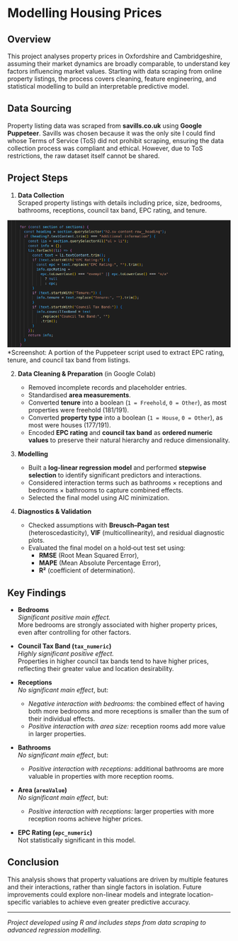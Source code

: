 # Modelling Housing Prices

## Overview

This project analyses property prices in Oxfordshire and Cambridgeshire, assuming their market dynamics are broadly comparable, to understand key factors influencing market values. Starting with data scraping from online property listings, the process covers cleaning, feature engineering, and statistical modelling to build an interpretable predictive model.
## Data Sourcing

Property listing data was scraped from **savills.co.uk** using **Google Puppeteer**.  Savills was chosen because it was the only site I could find whose Terms of Service (ToS) did not prohibit scraping, ensuring the data collection process was compliant and ethical. However, due to ToS restrictions, the raw dataset itself cannot be shared.

## Project Steps

1. **Data Collection**  
   Scraped property listings with details including price, size, bedrooms, bathrooms, receptions, council tax band, EPC rating, and tenure.

![Segment of Puppeteer script](/images/scraper.png)
*Screenshot: A portion of the Puppeteer script used to extract EPC rating, tenure, and council tax band from listings.

2. **Data Cleaning & Preparation**  (in Google Colab)
   - Removed incomplete records and placeholder entries.  
   - Standardised **area measurements**.  
   - Converted **tenure** into a boolean (`1 = Freehold`, `0 = Other`), as most properties were freehold (181/191).  
   - Converted **property type** into a boolean (`1 = House`, `0 = Other`), as most were houses (177/191).  
   - Encoded **EPC rating** and **council tax band** as **ordered numeric values** to preserve their natural hierarchy and reduce dimensionality.

3. **Modelling**  
   - Built a **log-linear regression model** and performed **stepwise selection** to identify significant predictors and interactions.  
   - Considered interaction terms such as bathrooms × receptions and bedrooms × bathrooms to capture combined effects.  
   - Selected the final model using AIC minimization.

4. **Diagnostics & Validation**  
   - Checked assumptions with **Breusch–Pagan test** (heteroscedasticity), **VIF** (multicollinearity), and residual diagnostic plots.  
   - Evaluated the final model on a hold‑out test set using:  
      - **RMSE** (Root Mean Squared Error),  
      - **MAPE** (Mean Absolute Percentage Error),  
      - **R²** (coefficient of determination).

## Key Findings

- **Bedrooms**  
  *Significant positive main effect.*  
  More bedrooms are strongly associated with higher property prices, even after controlling for other factors.

- **Council Tax Band (`tax_numeric`)**  
  *Highly significant positive effect.*  
  Properties in higher council tax bands tend to have higher prices, reflecting their greater value and location desirability.

- **Receptions**  
  *No significant main effect*, but:  
  - *Negative interaction with bedrooms:* the combined effect of having both more bedrooms and more receptions is smaller than the sum of their individual effects.  
  - *Positive interaction with area size:* reception rooms add more value in larger properties.

- **Bathrooms**  
  *No significant main effect*, but:  
  - *Positive interaction with receptions:* additional bathrooms are more valuable in properties with more reception rooms.

- **Area (`areaValue`)**  
*No significant main effect*, but:  
  - *Positive interaction with receptions:* larger properties with more reception rooms achieve higher prices.

- **EPC Rating (`epc_numeric`)**  
  Not statistically significant in this model.

## Conclusion
This analysis shows that property valuations are driven by multiple features and their interactions, rather than single factors in isolation. Future improvements could explore non-linear models and integrate location-specific variables to achieve even greater predictive accuracy.

---

_Project developed using R and includes steps from data scraping to advanced regression modelling._
